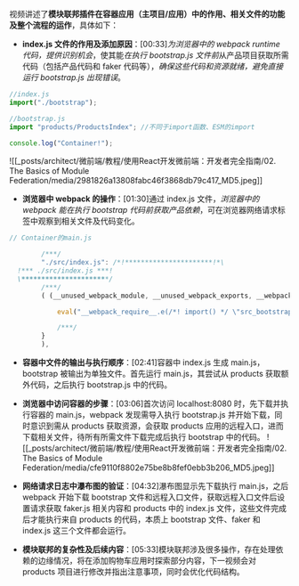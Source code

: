 视频讲述了**模块联邦插件在容器应用（主项目/应用）中的作用、相关文件的功能及整个流程的运作**，具体如下：

- **index.js 文件的作用及添加原因**：[00:33]_为浏览器中的 webpack runtime 代码，提供识别机会_，使其能*在执行 bootstrap.js 文件前*从产品项目获取所需代码（包括产品代码和 faker 代码等），_确保这些代码和资源就绪，避免直接运行 bootstrap.js 出现错误_。

```js
//index.js
import("./bootstrap");

//bootstrap.js
import "products/ProductsIndex"; //不同于import函数、ESM的import

console.log("Container!");
```

![[_posts/architect/微前端/教程/使用React开发微前端：开发者完全指南/02. The Basics of Module Federation/media/2981826a13808fabc46f3868db79c417_MD5.jpeg]]

- **浏览器中 webpack 的操作**：[01:30]通过 index.js 文件，_浏览器中的 webpack 能在执行 bootstrap 代码前获取产品依赖_，可在浏览器网络请求标签中观察到相关文件及代码变化。

```js
// Container的main.js

        /***/
        "./src/index.js": /*!**********************!*\
  !*** ./src/index.js ***!
  \**********************/
        /***/
        ( (__unused_webpack_module, __unused_webpack_exports, __webpack_require__) => {

            eval("__webpack_require__.e(/*! import() */ \"src_bootstrap_js\").then(__webpack_require__.bind(__webpack_require__, /*! ./bootstrap */ \"./src/bootstrap.js\"));\n\n\n//# sourceURL=webpack://container/./src/index.js?");

            /***/
        }
        ),
```

- **容器中文件的输出与执行顺序**：[02:41]容器中 index.js 生成 main.js，bootstrap 被输出为单独文件。首先运行 main.js，其尝试从 products 获取额外代码，之后执行 bootstrap.js 中的代码。
- **浏览器中访问容器的步骤**：[03:06]首次访问 localhost:8080 时，先下载并执行容器的 main.js，webpack 发现需导入执行 bootstrap.js 并开始下载，同时意识到需从 products 获取资源，会获取 products 应用的远程入口，进而下载相关文件，待所有所需文件下载完成后执行 bootstrap 中的代码。
![[_posts/architect/微前端/教程/使用React开发微前端：开发者完全指南/02. The Basics of Module Federation/media/cfe9110f8802e75be8b8fef0ebb3b206_MD5.jpeg]]

- **网络请求日志中瀑布图的验证**：[04:32]瀑布图显示先下载执行 main.js，之后 webpack 开始下载 bootstrap 文件和远程入口文件，获取远程入口文件后设置请求获取 faker.js 相关内容和 products 中的 index.js 文件，这些文件完成后才能执行来自 products 的代码，本质上 bootstrap 文件、faker 和 index.js 这三个文件都会运行。
- **模块联邦的复杂性及后续内容**：[05:33]模块联邦涉及很多操作，存在处理依赖的边缘情况，将在添加购物车应用时探索部分内容，下一视频会对 products 项目进行修改并指出注意事项，同时会优化代码结构。
